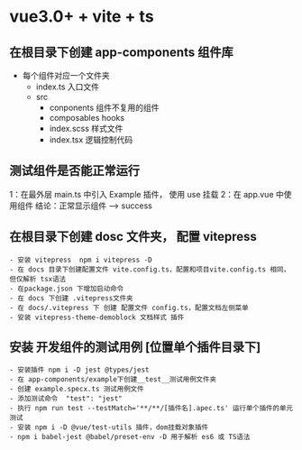 # vue3.0+ + vite + ts

## 在根目录下创建 app-components 组件库

- 每个组件对应一个文件夹
  - index.ts 入口文件
  - src
    - conponents 组件不复用的组件
    - composables hooks
    - index.scss 样式文件
    - index.tsx 逻辑控制代码

## 测试组件是否能正常运行

1：在最外层 main.ts 中引入 Example 插件， 使用 use 挂载
2：在 app.vue 中使用组件
结论：正常显示组件 --> success

## 在根目录下创建 dosc 文件夹， 配置 vitepress

    - 安装 vitepress  npm i vitepress -D
    - 在 docs 目录下创建配置文件 vite.config.ts，配置和项目vite.config.ts 相同，但仅解析 tsx语法
    - 在package.json 下增加启动命令
    - 在 docs 下创建 .vitepress文件夹
    - 在 docs/.vitepress 下 创建 配置文件 config.ts，配置文档左侧菜单
    - 安装 vitepress-theme-demoblock 文档样式 插件

## 安装 开发组件的测试用例 [位置单个插件目录下]

    - 安装插件 npm i -D jest @types/jest
    - 在 app-components/example下创建__test__测试用例文件夹
    - 创建 example.specx.ts 测试用例文件
    - 添加测试命令  "test": "jest"
    - 执行 npm run test --testMatch='**/**/[插件名].apec.ts' 运行单个插件的单元测试
    - 安装 npm i -D @vue/test-utils 插件，dom挂载对象插件
    - npm i babel-jest @babel/preset-env -D 用于解析 es6 或 TS语法
